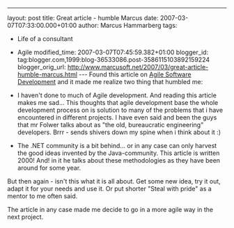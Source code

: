 ---
layout: post
title: Great article - humble Marcus
date: 2007-03-07T07:33:00.000+01:00
author: Marcus Hammarberg
tags:
  - Life of a consultant

  - Agile
modified_time: 2007-03-07T07:45:59.382+01:00
blogger_id: tag:blogger.com,1999:blog-36533086.post-3586115103892159224
blogger_orig_url: http://www.marcusoft.net/2007/03/great-article-humble-marcus.html ---
Found this article on [Agile Software
Development](http://www.martinfowler.com/articles/newMethodology.html)
and it made me realize two thing that humbled me:

-   I haven't done to much of Agile development. And reading this
    article makes me sad... This thoughts that agile development base
    the whole development process on is solution to many of the problems
    that i have encountered in different projects.
   I have even said and been the guys that mr Folwer talks about as
    "the old, bureaucratic engineering" developers. Brrr - sends shivers
    down my spine when i think about it :)
-   The .NET community is a bit behind... or in any case can only
    harvest the good ideas invented by the Java-community. This article
    is written 2000! And! in it he talks about these methodologies as
    they have been around for some year.

But then again - isn't this what it is all about. Get some new idea, try
it out, adapt it for your needs and use it. Or put shorter "Steal with
pride" as a mentor to me often said.

The article in any case made me decide to go in a more agile way in the
next project.
